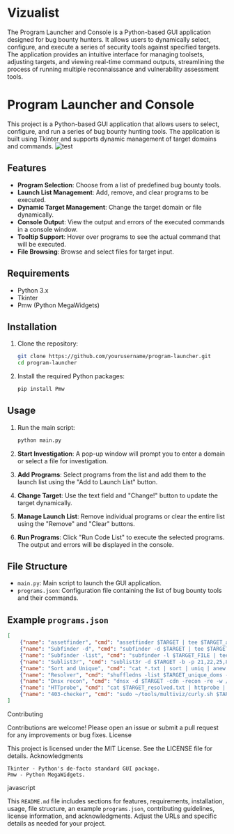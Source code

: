 # Vizualist
The Program Launcher and Console is a Python-based GUI application designed for bug bounty hunters. It allows users to dynamically select, configure, and execute a series of security tools against specified targets. The application provides an intuitive interface for managing toolsets, adjusting targets, and viewing real-time command outputs, streamlining the process of running multiple reconnaissance and vulnerability assessment tools.

# Program Launcher and Console

This project is a Python-based GUI application that allows users to select, configure, and run a series of bug bounty hunting tools. The application is built using Tkinter and supports dynamic management of target domains and commands.
![test](https://github.com/0daysaftertomorrow/Vizualist/assets/53312929/536c26a5-ab19-4224-b00f-cf3a888b073d)


## Features

- **Program Selection**: Choose from a list of predefined bug bounty tools.
- **Launch List Management**: Add, remove, and clear programs to be executed.
- **Dynamic Target Management**: Change the target domain or file dynamically.
- **Console Output**: View the output and errors of the executed commands in a console window.
- **Tooltip Support**: Hover over programs to see the actual command that will be executed.
- **File Browsing**: Browse and select files for target input.

## Requirements

- Python 3.x
- Tkinter
- Pmw (Python MegaWidgets)

## Installation

1. Clone the repository:

    ```bash
    git clone https://github.com/yourusername/program-launcher.git
    cd program-launcher
    ```

2. Install the required Python packages:

    ```bash
    pip install Pmw
    ```

## Usage

1. Run the main script:

    ```bash
    python main.py
    ```

2. **Start Investigation**: A pop-up window will prompt you to enter a domain or select a file for investigation.

3. **Add Programs**: Select programs from the list and add them to the launch list using the "Add to Launch List" button.

4. **Change Target**: Use the text field and "Change!" button to update the target dynamically.

5. **Manage Launch List**: Remove individual programs or clear the entire list using the "Remove" and "Clear" buttons.

6. **Run Programs**: Click "Run Code List" to execute the selected programs. The output and errors will be displayed in the console.

## File Structure

- `main.py`: Main script to launch the GUI application.
- `programs.json`: Configuration file containing the list of bug bounty tools and their commands.

## Example `programs.json`

```json
[
    {"name": "assetfinder", "cmd": "assetfinder $TARGET | tee $TARGET_assetfinder.txt"},
    {"name": "Subfinder -d", "cmd": "subfinder -d $TARGET | tee $TARGET_subfinder.txt"},
    {"name": "Subfinder -list", "cmd": "subfinder -l $TARGET_FILE | tee $domain_subfinder_list.txt"},
    {"name": "Sublist3r", "cmd": "sublist3r -d $TARGET -b -p 21,22,25,80,443,445,8080 -v -t 100 -e google.com | tee $TARGET_sublist3r.txt"},
    {"name": "Sort and Unique", "cmd": "cat *.txt | sort | uniq | anew $TARGET_unique_doms.txt"},
    {"name": "Resolver", "cmd": "shuffledns -list $TARGET_unique_doms -r ~/tools/multiviz/resolve.txt -mode resolve | tee $TARGET_resolved.txt"},
    {"name": "Dnsx recon", "cmd": "dnsx -d $TARGET -cdn -recon -re -w /usr/share/seclists/Discovery/DNS/bug-bounty-program-subdomains-trickest-inventory.txt -r ~/tools/multiviz/resolve.txt"},
    {"name": "HTTprobe", "cmd": "cat $TARGET_resolved.txt | httprobe | tee $TARGET_httprobed.txt"},
    {"name": "403-checker", "cmd": "sudo ~/tools/multiviz/curly.sh $TARGET_unique_doms.txt ~/tools/multiviz/403.txt | tee $TARGET_403.txt"}
]
```
Contributing

Contributions are welcome! Please open an issue or submit a pull request for any improvements or bug fixes.
License

This project is licensed under the MIT License. See the LICENSE file for details.
Acknowledgments

    Tkinter - Python's de-facto standard GUI package.
    Pmw - Python MegaWidgets.

javascript


This `README.md` file includes sections for features, requirements, installation, usage, file structure, an example `programs.json`, contributing guidelines, license information, and acknowledgments. Adjust the URLs and specific details as needed for your project.

